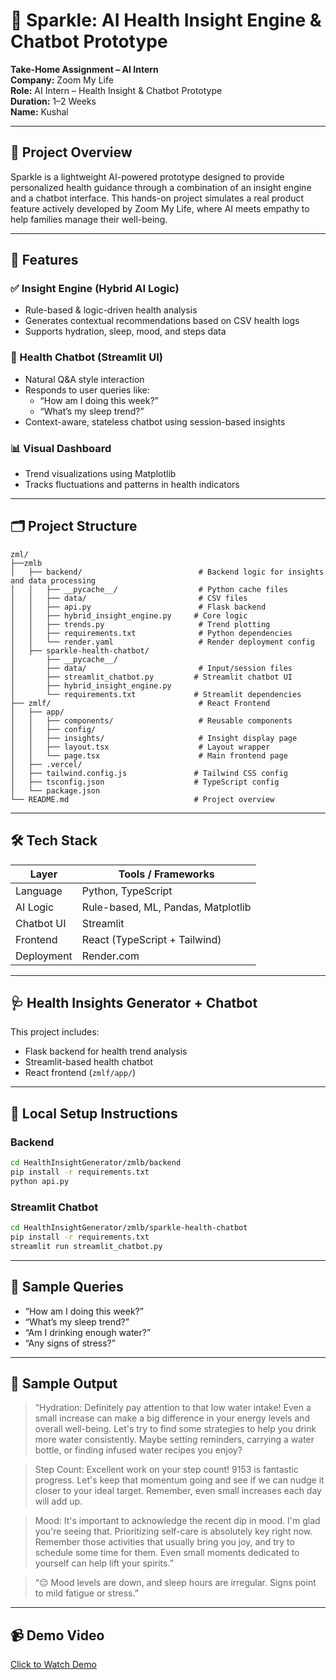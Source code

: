 # 🌟 Sparkle: AI Health Insight Engine & Chatbot Prototype

**Take-Home Assignment – AI Intern**  
**Company:** Zoom My Life  
**Role:** AI Intern – Health Insight & Chatbot Prototype  
**Duration:** 1–2 Weeks  
**Name:** Kushal

---

## 🧠 Project Overview

Sparkle is a lightweight AI-powered prototype designed to provide personalized health guidance through a combination of an insight engine and a chatbot interface. This hands-on project simulates a real product feature actively developed by Zoom My Life, where AI meets empathy to help families manage their well-being.

---

## 🚀 Features

### ✅ Insight Engine (Hybrid AI Logic)
- Rule-based & logic-driven health analysis
- Generates contextual recommendations based on CSV health logs
- Supports hydration, sleep, mood, and steps data

### 💬 Health Chatbot (Streamlit UI)
- Natural Q&A style interaction
- Responds to user queries like:
  - “How am I doing this week?”
  - “What’s my sleep trend?”
- Context-aware, stateless chatbot using session-based insights

### 📊 Visual Dashboard
- Trend visualizations using Matplotlib
- Tracks fluctuations and patterns in health indicators

---

## 🗂️ Project Structure

```
zml/
├──zmlb
│   ├── backend/                          # Backend logic for insights and data processing
│   │   ├── __pycache__/                  # Python cache files
│   │   ├── data/                         # CSV files
│   │   ├── api.py                        # Flask backend
│   │   ├── hybrid_insight_engine.py     # Core logic
│   │   ├── trends.py                     # Trend plotting
│   │   ├── requirements.txt              # Python dependencies
│   │   └── render.yaml                   # Render deployment config
│   ├── sparkle-health-chatbot/
│       ├── __pycache__/
│       ├── data/                         # Input/session files
│       ├── streamlit_chatbot.py         # Streamlit chatbot UI
│       ├── hybrid_insight_engine.py
│       └── requirements.txt             # Streamlit dependencies
├── zmlf/                                 # React Frontend
│   ├── app/
│   │   ├── components/                   # Reusable components
│   │   ├── config/
│   │   ├── insights/                     # Insight display page
│   │   ├── layout.tsx                    # Layout wrapper
│   │   └── page.tsx                      # Main frontend page
│   ├── .vercel/
│   ├── tailwind.config.js               # Tailwind CSS config
│   ├── tsconfig.json                    # TypeScript config
│   └── package.json
└── README.md                            # Project overview
```

---

## 🛠️ Tech Stack

| Layer       | Tools / Frameworks                          |
|-------------|---------------------------------------------|
| Language    | Python, TypeScript                          |
| AI Logic    | Rule-based, ML, Pandas, Matplotlib          |
| Chatbot UI  | Streamlit                                   |
| Frontend    | React (TypeScript + Tailwind)               |
| Deployment  | Render.com                                  |

---

## 🩺 Health Insights Generator + Chatbot

This project includes:
- Flask backend for health trend analysis  
- Streamlit-based health chatbot  
- React frontend (`zmlf/app/`)

---

## 🧪 Local Setup Instructions

### Backend
```bash
cd HealthInsightGenerator/zmlb/backend
pip install -r requirements.txt
python api.py
```

### Streamlit Chatbot
```bash
cd HealthInsightGenerator/zmlb/sparkle-health-chatbot
pip install -r requirements.txt
streamlit run streamlit_chatbot.py
```

---

## 🧪 Sample Queries

- “How am I doing this week?”
- “What’s my sleep trend?”
- “Am I drinking enough water?”
- “Any signs of stress?”

---

## 🌈 Sample Output

> “Hydration: Definitely pay attention to that low water intake! Even a small increase can make a big difference in your energy levels and overall well-being. Let's try to find some strategies to help you drink more water consistently. Maybe setting reminders, carrying a water bottle, or finding infused water recipes you enjoy?

> Step Count: Excellent work on your step count! 9153 is fantastic progress. Let's keep that momentum going and see if we can nudge it closer to your ideal target. Remember, even small increases each day will add up.

> Mood: It's important to acknowledge the recent dip in mood. I'm glad you're seeing that. Prioritizing self-care is absolutely key right now. Remember those activities that usually bring you joy, and try to schedule some time for them. Even small moments dedicated to yourself can help lift your spirits.”  

> “😔 Mood levels are down, and sleep hours are irregular. Signs point to mild fatigue or stress.”

---

## 📹 Demo Video

[Click to Watch Demo](https://drive.google.com/file/d/1qQC8kOz_FCbP2T0scx788eaV7g2apOFP/view?usp=sharing)
